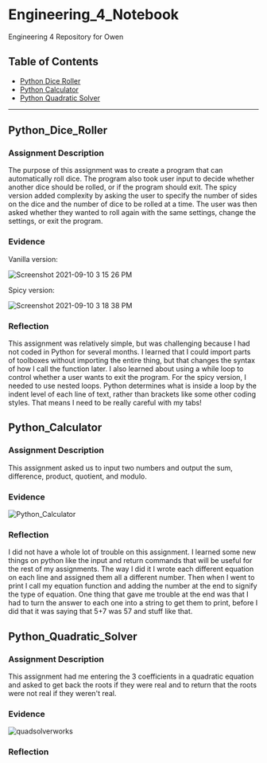 # Engineering_4_Notebook
Engineering 4 Repository for Owen

## Table of Contents
* [Python Dice Roller](#Python_Dice_Roller)
* [Python Calculator](#Python_Calculator)
* [Python Quadratic Solver](#Python_Quadratic_Solver)
---

## Python_Dice_Roller

### Assignment Description

The purpose of this assignment was to create a program that can automatically roll dice. The program also took user input to decide whether another dice should be rolled, or if the program should exit. The spicy version added complexity by asking the user to specify the number of sides on the dice and the number of dice to be rolled at a time. The user was then asked whether they wanted to roll again with the same settings, change the settings, or exit the program. 

### Evidence 

Vanilla version:

![Screenshot 2021-09-10 3 15 26 PM](https://user-images.githubusercontent.com/89222808/133513775-a3eafb43-f836-4e4f-8aa6-e28ca584901f.png)

Spicy version:

![Screenshot 2021-09-10 3 18 38 PM](https://user-images.githubusercontent.com/89222808/133513750-727cdb6c-1c27-4c8a-83d4-50ea9136a221.png)

### Reflection

This assignment was relatively simple, but was challenging because I had not coded in Python for several months. I learned that I could import parts of toolboxes without importing the entire thing, but that changes the syntax of how I call the function later. I also learned about using a while loop to control whether a user wants to exit the program. For the spicy version, I needed to use nested loops. Python determines what is inside a loop by the indent level of each line of text, rather than brackets like some other coding styles. That means I need to be really careful with my tabs!

## Python_Calculator

### Assignment Description

This assignment asked us to input two numbers and output the sum, difference, product, quotient, and modulo.

### Evidence

![Python_Calculator](https://user-images.githubusercontent.com/61475474/134040487-b0c4ce63-e29c-4fc6-af72-4e9fc6cc00a9.png)

### Reflection

I did not have a whole lot of trouble on this assignment. I learned some new things on python like the input and return commands that will be useful for the rest of my assignments. The way I did it I wrote each different equation on each line and assigned them all a different number. Then when I went to print I call my equation function and adding the number at the end to signify the type of equation. One thing that gave me trouble at the end was that I had to turn the answer to each one into a string to get them to print, before I did that it was saying that 5+7 was 57 and stuff like that.

## Python_Quadratic_Solver

### Assignment Description

This assignment had me entering the 3 coefficients in a quadratic equation and asked to get back the roots if they were real and to return that the roots were not real if they weren't real. 

### Evidence

![quadsolverworks](https://user-images.githubusercontent.com/61475474/134213587-56010767-b17b-4f9f-a45b-aac79efa167f.png)

### Reflection

